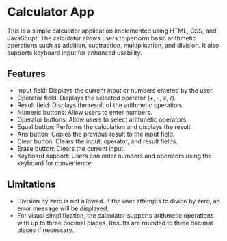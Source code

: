 # Calculator App

This is a simple calculator application implemented using HTML, CSS, and JavaScript. The calculator allows users to perform basic arithmetic operations such as addition, subtraction, multiplication, and division. It also supports keyboard input for enhanced usability.

## Features
- Input field: Displays the current input or numbers entered by the user.
- Operator field: Displays the selected operator (+, -, x, /).
- Result field: Displays the result of the arithmetic operation.
- Numeric buttons: Allow users to enter numbers.
- Operator buttons: Allow users to select arithmetic operators.
- Equal button: Performs the calculation and displays the result.
- Ans button: Copies the previous result to the input field.
- Clear button: Clears the input, operator, and result fields.
- Erase button: Clears the current input.
- Keyboard support: Users can enter numbers and operators using the keyboard for convenience.

## Limitations
- Division by zero is not allowed. If the user attempts to divide by zero, an error message will be displayed.
- For visual simplification, the calculator supports arithmetic operations with up to three decimal places. Results are rounded to three decimal places if necessary.
